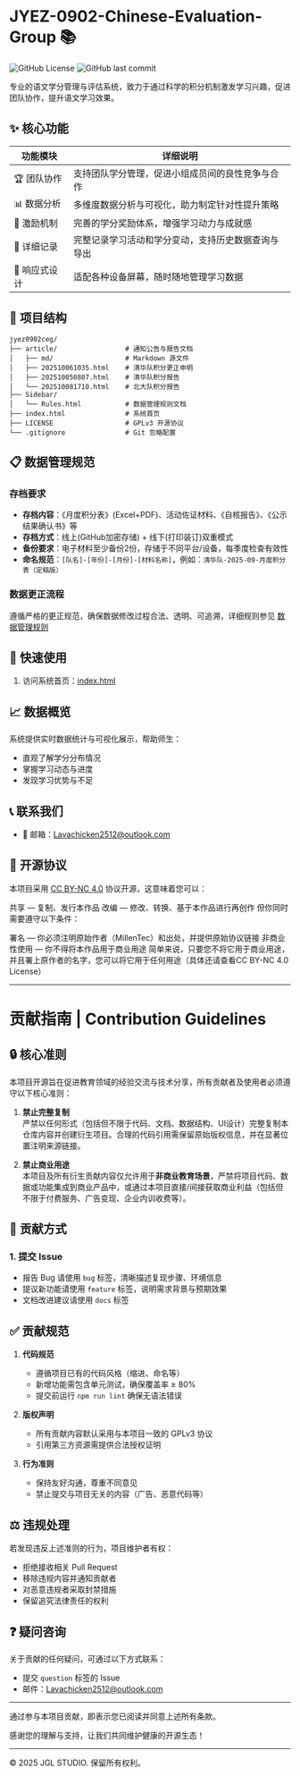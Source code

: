 # JYEZ-0902-Chinese-Evaluation-Group 📚

![GitHub License](https://img.shields.io/github/license/jiugulixiaoniu/JYEZ-0902-Chinese-Evaluation-Group.io)
![GitHub last commit](https://img.shields.io/github/last-commit/jiugulixiaoniu/JYEZ-0902-Chinese-Evaluation-Group.io)

专业的语文学分管理与评估系统，致力于通过科学的积分机制激发学习兴趣，促进团队协作，提升语文学习效果。

## ✨ 核心功能

| 功能模块 | 详细说明 |
|---------|---------|
| 🏆 团队协作 | 支持团队学分管理，促进小组成员间的良性竞争与合作 |
| 📊 数据分析 | 多维度数据分析与可视化，助力制定针对性提升策略 |
| 🔋 激励机制 | 完善的学分奖励体系，增强学习动力与成就感 |
| 📝 详细记录 | 完整记录学习活动和学分变动，支持历史数据查询与导出 |
| 📱 响应式设计 | 适配各种设备屏幕，随时随地管理学习数据 |

## 📁 项目结构

```
jyez0902ceg/
├── article/                 # 通知公告与报告文档
│   ├── md/                  # Markdown 源文件
│   ├── 202510061035.html    # 清华队积分更正申明
│   ├── 202510050807.html    # 清华队积分报告
│   └── 202510081710.html    # 北大队积分报告
├── Sidebar/
│   └── Rules.html           # 数据管理规则文档
├── index.html               # 系统首页
├── LICENSE                  # GPLv3 开源协议
└── .gitignore               # Git 忽略配置
```

## 📋 数据管理规范

### 存档要求
- **存档内容**：《月度积分表》(Excel+PDF)、活动佐证材料、《自核报告》、《公示结果确认书》等
- **存档方式**：线上(GitHub加密存储) + 线下(打印装订)双重模式
- **备份要求**：电子材料至少备份2份，存储于不同平台/设备，每季度检查有效性
- **命名规范**：`[队名]-[年份]-[月份]-[材料名称]`，例如：`清华队-2025-09-月度积分表（定稿版）`

### 数据更正流程
遵循严格的更正规范，确保数据修改过程合法、透明、可追溯，详细规则参见 [数据管理规则](https://jiugulixiaoniu.github.io/jyez0902ceg/Sidebar/Rules.html)

## 🚀 快速使用

1. 访问系统首页：[index.html](https://jiugulixiaoniu.github.io/jyez0902ceg/index.html)


## 📈 数据概览

系统提供实时数据统计与可视化展示，帮助师生：
- 直观了解学分分布情况
- 掌握学习动态与进度
- 发现学习优势与不足

## 📞 联系我们

- 📧 邮箱：Lavachicken2512@outlook.com

## 📜 开源协议

本项目采用 [CC BY-NC 4.0](https://creativecommons.org/licenses/by-nc/4.0/legalcode.txt) 协议开源，这意味着您可以：

共享 — 复制、发行本作品
改编 — 修改、转换、基于本作品进行再创作
但你同时需要遵守以下条件：

署名 — 你必须注明原始作者（MillenTec）和出处，并提供原始协议链接
非商业性使用 — 你不得将本作品用于商业用途
简单来说，只要您不将它用于商业用途，并且署上原作者的名字，您可以将它用于任何用途（具体还请查看CC BY-NC 4.0 License）

---

# 贡献指南 | Contribution Guidelines

## 🔒 核心准则

本项目开源旨在促进教育领域的经验交流与技术分享，所有贡献者及使用者必须遵守以下核心准则：

1. **禁止完整复制**  
   严禁以任何形式（包括但不限于代码、文档、数据结构、UI设计）完整复制本仓库内容并创建衍生项目。合理的代码引用需保留原始版权信息，并在显著位置注明来源链接。

2. **禁止商业用途**  
   本项目及所有衍生贡献内容仅允许用于**非商业教育场景**，严禁将项目代码、数据或功能集成到商业产品中，或通过本项目直接/间接获取商业利益（包括但不限于付费服务、广告变现、企业内训收费等）。

## 🤝 贡献方式

### 1. 提交 Issue
- 报告 Bug 请使用 `bug` 标签，清晰描述复现步骤、环境信息
- 提议新功能请使用 `feature` 标签，说明需求背景与预期效果
- 文档改进建议请使用 `docs` 标签

## ✅ 贡献规范

1. **代码规范**  
   - 遵循项目已有的代码风格（缩进、命名等）
   - 新增功能需包含单元测试，确保覆盖率 ≥ 80%
   - 提交前运行 `npm run lint` 确保无语法错误

2. **版权声明**  
   - 所有贡献内容默认采用与本项目一致的 GPLv3 协议
   - 引用第三方资源需提供合法授权证明

3. **行为准则**  
   - 保持友好沟通，尊重不同意见
   - 禁止提交与项目无关的内容（广告、恶意代码等）

## ⚖️ 违规处理

若发现违反上述准则的行为，项目维护者有权：
- 拒绝接收相关 Pull Request
- 移除违规内容并通知贡献者
- 对恶意违规者采取封禁措施
- 保留追究法律责任的权利

## ❓ 疑问咨询

关于贡献的任何疑问，可通过以下方式联系：
- 提交 `question` 标签的 Issue
- 邮件：Lavachicken2512@outlook.com

---

通过参与本项目贡献，即表示您已阅读并同意上述所有条款。

感谢您的理解与支持，让我们共同维护健康的开源生态！

---

© 2025 JGL STUDIO. 保留所有权利。
